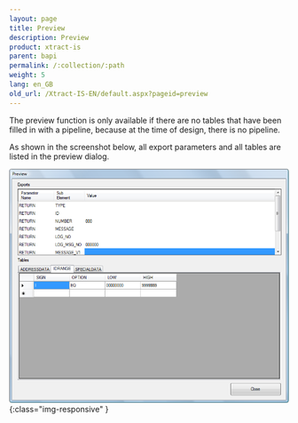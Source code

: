 ```yaml
---
layout: page
title: Preview
description: Preview
product: xtract-is
parent: bapi
permalink: /:collection/:path
weight: 5
lang: en_GB
old_url: /Xtract-IS-EN/default.aspx?pageid=preview
---
```


The preview function is only available if there are no tables that have been filled in with a pipeline, because at the time of design, there is no pipeline.

As shown in the screenshot below, all export parameters and all tables are listed in the preview dialog.

![BAPI-Preview](/img/content/BAPI-Preview.png){:class="img-responsive" }